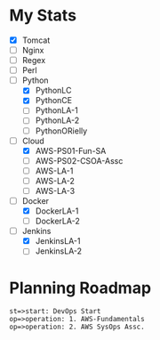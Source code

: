# My Stats
- [x] Tomcat
- [ ] Nginx
- [ ] Regex
- [ ] Perl
- [ ] Python
	- [x] PythonLC
	- [x] PythonCE
	- [ ] PythonLA-1
	- [ ] PythonLA-2
	- [ ] PythonORielly
- [ ] Cloud
	- [x] AWS-PS01-Fun-SA
	- [ ] AWS-PS02-CSOA-Assc
	- [ ] AWS-LA-1
	- [ ] AWS-LA-2
	- [ ] AWS-LA-3
- [ ] Docker
	- [x] DockerLA-1
	- [ ] DockerLA-2
- [ ] Jenkins
	- [x] JenkinsLA-1
	- [ ] JenkinsLA-2

# Planning Roadmap

```flow
st=>start: DevOps Start
op=>operation: 1. AWS-Fundamentals
op=>operation: 2. AWS SysOps Assc.
```

